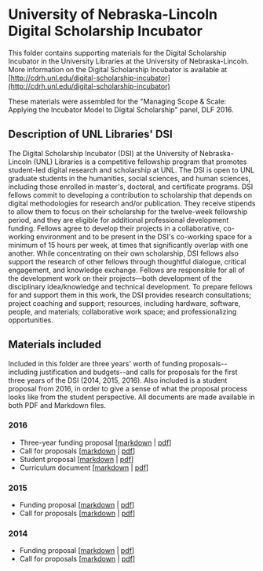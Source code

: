 # University of Nebraska-Lincoln Digital Scholarship Incubator
This folder contains supporting materials for the Digital Scholarship Incubator in the University Libraries at the University of Nebraska-Lincoln. More information on the Digital Scholarship Incubator is available at [http://cdrh.unl.edu/digital-scholarship-incubator](http://cdrh.unl.edu/digital-scholarship-incubator)

These materials were assembled for the "Managing Scope & Scale: Applying the Incubator Model to Digital Scholarship" panel, DLF 2016.

## Description of UNL Libraries' DSI
The Digital Scholarship Incubator (DSI) at the University of Nebraska-Lincoln (UNL) Libraries is a competitive fellowship program that promotes student-led digital research and scholarship at UNL. The DSI is open to UNL graduate students in the humanities, social sciences, and human sciences, including those enrolled in master's, doctoral, and certificate programs. DSI fellows commit to developing a contribution to scholarship that depends on digital methodologies for research and/or publication. They receive stipends to allow them to focus on their scholarship for the twelve-week fellowship period, and they are eligible for additional professional development funding. Fellows agree to develop their projects in a collaborative, co-working environment and to be present in the DSI's co-working space for a minimum of 15 hours per week, at times that significantly overlap with one another. While concentrating on their own scholarship, DSI fellows also support the research of other fellows through thoughtful dialogue, critical engagement, and knowledge exchange. Fellows are responsible for all of the development work on their projects—both development of the disciplinary idea/knowledge and technical development. To prepare fellows for and support them in this work, the DSI provides research consultations; project coaching and support; resources, including hardware, software, people, and materials; collaborative work space; and professionalizing opportunities.

## Materials included
Included in this folder are three years' worth of funding proposals--including justification and budgets--and calls for proposals for the first three years of the DSI (2014, 2015, 2016). Also included is a student proposal from 2016, in order to give a sense of what the proposal process looks like from the student perspective. All documents are made available in both PDF and Markdown files.

### 2016
* Three-year funding proposal [[markdown](https://github.com/ADHOLibDH/ds.incubators/blob/master/UNL/2016-2018-funding-proposal.md) | [pdf](https://github.com/ADHOLibDH/ds.incubators/blob/master/UNL/2016-2018-funding-proposal.pdf)]
* Call for proposals [[markdown](https://github.com/ADHOLibDH/ds.incubators/blob/master/UNL/2016-call-for-proposals.md) | [pdf](https://github.com/ADHOLibDH/ds.incubators/blob/master/UNL/2016-call-for-proposals.pdf)]
* Student proposal [[markdown](https://github.com/ADHOLibDH/ds.incubators/blob/master/UNL/2016-student-proposal.md) | [pdf](https://github.com/ADHOLibDH/ds.incubators/blob/master/UNL/2016-student-proposal.pdf)]
* Curriculum document [[markdown](https://github.com/ADHOLibDH/ds.incubators/blob/master/UNL/curriculum.md) | [pdf](https://github.com/ADHOLibDH/ds.incubators/blob/master/UNL/curriculum.pdf)]

### 2015
* Funding proposal [[markdown](https://github.com/ADHOLibDH/ds.incubators/blob/master/UNL/2015-funding-proposal.md) | [pdf](https://github.com/ADHOLibDH/ds.incubators/blob/master/UNL/2015-funding-proposal.pdf)]
* Call for proposals [[markdown](https://github.com/ADHOLibDH/ds.incubators/blob/master/UNL/2015-call-for-proposals.md) | [pdf](https://github.com/ADHOLibDH/ds.incubators/blob/master/UNL/2015-call-for-proposals.pdf)]

### 2014
* Funding proposal [[markdown](https://github.com/ADHOLibDH/ds.incubators/blob/master/UNL/2014-funding-proposal.md) | [pdf](https://github.com/ADHOLibDH/ds.incubators/blob/master/UNL/2014-funding-proposal.pdf)]
* Call for proposals [[markdown](https://github.com/ADHOLibDH/ds.incubators/blob/master/UNL/2014-call-for-proposals.md) | [pdf](https://github.com/ADHOLibDH/ds.incubators/blob/master/UNL/2014-call-for-proposals.pdf)]
